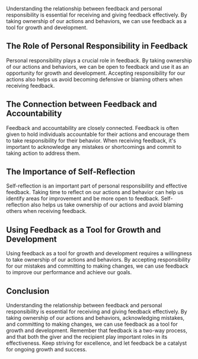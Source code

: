 
Understanding the relationship between feedback and personal responsibility is essential for receiving and giving feedback effectively. By taking ownership of our actions and behaviors, we can use feedback as a tool for growth and development.

The Role of Personal Responsibility in Feedback
-----------------------------------------------

Personal responsibility plays a crucial role in feedback. By taking ownership of our actions and behaviors, we can be open to feedback and use it as an opportunity for growth and development. Accepting responsibility for our actions also helps us avoid becoming defensive or blaming others when receiving feedback.

The Connection between Feedback and Accountability
--------------------------------------------------

Feedback and accountability are closely connected. Feedback is often given to hold individuals accountable for their actions and encourage them to take responsibility for their behavior. When receiving feedback, it's important to acknowledge any mistakes or shortcomings and commit to taking action to address them.

The Importance of Self-Reflection
---------------------------------

Self-reflection is an important part of personal responsibility and effective feedback. Taking time to reflect on our actions and behavior can help us identify areas for improvement and be more open to feedback. Self-reflection also helps us take ownership of our actions and avoid blaming others when receiving feedback.

Using Feedback as a Tool for Growth and Development
---------------------------------------------------

Using feedback as a tool for growth and development requires a willingness to take ownership of our actions and behaviors. By accepting responsibility for our mistakes and committing to making changes, we can use feedback to improve our performance and achieve our goals.

Conclusion
----------

Understanding the relationship between feedback and personal responsibility is essential for receiving and giving feedback effectively. By taking ownership of our actions and behaviors, acknowledging mistakes, and committing to making changes, we can use feedback as a tool for growth and development. Remember that feedback is a two-way process, and that both the giver and the recipient play important roles in its effectiveness. Keep striving for excellence, and let feedback be a catalyst for ongoing growth and success.
